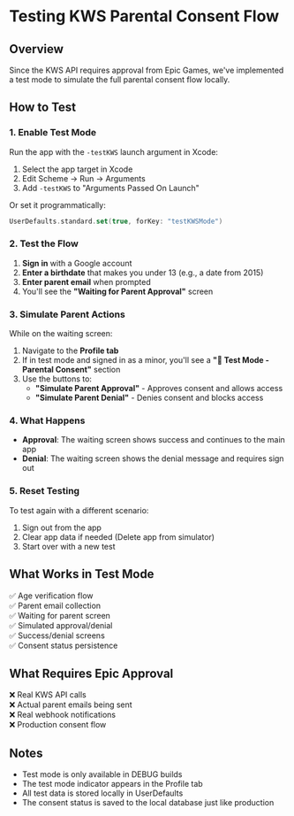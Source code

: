 # Testing KWS Parental Consent Flow

## Overview

Since the KWS API requires approval from Epic Games, we've implemented a test mode to simulate the full parental consent flow locally.

## How to Test

### 1. Enable Test Mode

Run the app with the `-testKWS` launch argument in Xcode:

1. Select the app target in Xcode
2. Edit Scheme → Run → Arguments
3. Add `-testKWS` to "Arguments Passed On Launch"

Or set it programmatically:
```swift
UserDefaults.standard.set(true, forKey: "testKWSMode")
```

### 2. Test the Flow

1. **Sign in** with a Google account
2. **Enter a birthdate** that makes you under 13 (e.g., a date from 2015)
3. **Enter parent email** when prompted
4. You'll see the **"Waiting for Parent Approval"** screen

### 3. Simulate Parent Actions

While on the waiting screen:

1. Navigate to the **Profile tab**
2. If in test mode and signed in as a minor, you'll see a **"🧪 Test Mode - Parental Consent"** section
3. Use the buttons to:
   - **"Simulate Parent Approval"** - Approves consent and allows access
   - **"Simulate Parent Denial"** - Denies consent and blocks access

### 4. What Happens

- **Approval**: The waiting screen shows success and continues to the main app
- **Denial**: The waiting screen shows the denial message and requires sign out

### 5. Reset Testing

To test again with a different scenario:

1. Sign out from the app
2. Clear app data if needed (Delete app from simulator)
3. Start over with a new test

## What Works in Test Mode

✅ Age verification flow  
✅ Parent email collection  
✅ Waiting for parent screen  
✅ Simulated approval/denial  
✅ Success/denial screens  
✅ Consent status persistence  

## What Requires Epic Approval

❌ Real KWS API calls  
❌ Actual parent emails being sent  
❌ Real webhook notifications  
❌ Production consent flow  

## Notes

- Test mode is only available in DEBUG builds
- The test mode indicator appears in the Profile tab
- All test data is stored locally in UserDefaults
- The consent status is saved to the local database just like production